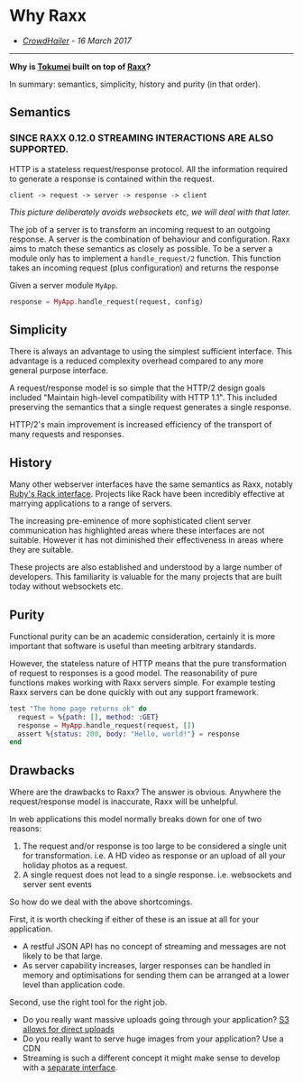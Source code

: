 # Why Raxx

- *[CrowdHailer](http://crowdhailer.me/) - 16 March 2017*

---

**Why is [Tokumei](https://hexdocs.pm/tokumei/readme.html) built on top of [Raxx](https://github.com/crowdhailer/raxx)?**

In summary: semantics, simplicity, history and purity (in that order).

## Semantics

### SINCE RAXX 0.12.0 STREAMING INTERACTIONS ARE ALSO SUPPORTED.

HTTP is a stateless request/response protocol.
All the information required to generate a response is contained within the request.

```
client -> request -> server -> response -> client
```
*This picture deliberately avoids websockets etc, we will deal with that later.*

The job of a server is to transform an incoming request to an outgoing response.
A server is the combination of behaviour and configuration.
Raxx aims to match these semantics as closely as possible.
To be a server a module only has to implement a `handle_request/2` function.
This function takes an incoming request (plus configuration) and returns the response

Given a server module `MyApp`.

```elixir
response = MyApp.handle_request(request, config)
```

## Simplicity

There is always an advantage to using the simplest sufficient interface.
This advantage is a reduced complexity overhead compared to any more general purpose interface.

A request/response model is so simple that the HTTP/2 design goals included "Maintain high-level compatibility with HTTP 1.1".
This included preserving the semantics that a single request generates a single response.

HTTP/2's main improvement is increased efficiency of the transport of many requests and responses.

## History

Many other webserver interfaces have the same semantics as Raxx, notably [Ruby's Rack interface](http://rack.github.io/).
Projects like Rack have been incredibly effective at marrying applications to a range of servers.

The increasing pre-eminence of more sophisticated client server communication has highlighted areas where these interfaces are not suitable.
However it has not diminished their effectiveness in areas where they are suitable.

These projects are also established and understood by a large number of developers.
This familiarity is valuable for the many projects that are built today without websockets etc.

## Purity

Functional purity can be an academic consideration, certainly it is more important that software is useful than meeting arbitrary standards.

However, the stateless nature of HTTP means that the pure transformation of request to responses is a good model.
The reasonability of pure functions makes working with Raxx servers simple.
For example testing Raxx servers can be done quickly with out any support framework.

```elixir
test "The home page returns ok" do
  request = %{path: [], method: :GET}
  response = MyApp.handle_request(request, [])
  assert %{status: 200, body: "Hello, world!"} = response
end
```

## Drawbacks

Where are the drawbacks to Raxx?
The answer is obvious.
Anywhere the request/response model is inaccurate, Raxx will be unhelpful.

In web applications this model normally breaks down for one of two reasons:
1. The request and/or response is too large to be considered a single unit for transformation.
  i.e. A HD video as response or an upload of all your holiday photos as a request.
2. A single request does not lead to a single response.
  i.e. websockets and server sent events

So how do we deal with the above shortcomings.

First, it is worth checking if either of these is an issue at all for your application.
- A restful JSON API has no concept of streaming and messages are not likely to be that large.
- As server capability increases, larger responses can be handled in memory and optimisations for sending them can be arranged at a lower level than application code.

Second, use the right tool for the right job.
- Do you really want massive uploads going through your application? [S3 allows for direct uploads](http://docs.aws.amazon.com/AmazonS3/latest/dev/UsingHTTPPOST.html)
- Do you really want to serve huge images from your application? Use a CDN
- Streaming is such a different concept it might make sense to develop with a [separate interface](https://github.com/elixir-lang/plug).
